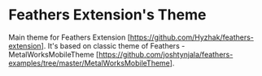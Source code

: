 Feathers Extension's Theme
==========================

Main theme for Feathers Extension [https://github.com/Hyzhak/feathers-extension]. It's based on classic theme of Feathers - MetalWorksMobileTheme [https://github.com/joshtynjala/feathers-examples/tree/master/MetalWorksMobileTheme].